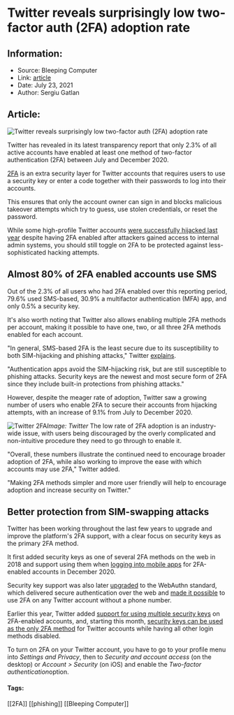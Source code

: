 # Twitter reveals surprisingly low two-factor auth (2FA) adoption rate
### 

## Information:
+ Source: Bleeping Computer
+ Link: [article](https://www.bleepingcomputer.com/news/security/twitter-reveals-surprisingly-low-two-factor-auth-2fa-adoption-rate/)
+ Date: July 23, 2021
+ Author: Sergiu Gatlan


## Article:
![Twitter reveals surprisingly low two-factor auth (2FA) adoption rate](https://www.bleepstatic.com/content/hl-images/2021/07/22/Twitter_blue.jpg)


Twitter has revealed in its latest transparency report that only 2.3% of all active accounts have enabled at least one method of two-factor authentication (2FA) between July and December 2020.


[2FA](https://help.twitter.com/en/managing-your-account/two-factor-authentication) is an extra security layer for Twitter accounts that requires users to use a security key or enter a code together with their passwords to log into their accounts. 



This ensures that only the account owner can sign in and blocks malicious takeover attempts which try to guess, use stolen credentials, or reset the password.


While some high-profile Twitter accounts [were successfully hijacked last year](https://www.bleepingcomputer.com/news/security/three-suspects-charged-for-roles-in-twitter-hack-bitcoin-scam/) despite having 2FA enabled after attackers gained access to internal admin systems, you should still toggle on 2FA to be protected against less-sophisticated hacking attempts.


Almost 80% of 2FA enabled accounts use SMS
------------------------------------------


Out of the 2.3% of all users who had 2FA enabled over this reporting period, 79.6% used SMS-based, 30.9% a multifactor authentication (MFA) app, and only 0.5% a security key.


It's also worth noting that Twitter also allows enabling multiple 2FA methods per account, making it possible to have one, two, or all three 2FA methods enabled for each account.


"In general, SMS-based 2FA is the least secure due to its susceptibility to both SIM-hijacking and phishing attacks," Twitter [explains](https://transparency.twitter.com/en/reports/account-security.html#2020-jul-dec).


"Authentication apps avoid the SIM-hijacking risk, but are still susceptible to phishing attacks. Security keys are the newest and most secure form of 2FA since they include built-in protections from phishing attacks."


However, despite the meager rate of adoption, Twitter saw a growing number of users who enable 2FA to secure their accounts from hijacking attempts, with an increase of 9.1% from July to December 2020.



![Twitter 2FA](https://www.bleepstatic.com/images/news/u/1109292/2021/Twitter%202FA.jpg)*Image: Twitter*
The low rate of 2FA adoption is an industry-wide issue, with users being discouraged by the overly complicated and non-intuitive procedure they need to go through to enable it.


"Overall, these numbers illustrate the continued need to encourage broader adoption of 2FA, while also working to improve the ease with which accounts may use 2FA," Twitter added.


"Making 2FA methods simpler and more user friendly will help to encourage adoption and increase security on Twitter."


Better protection from SIM-swapping attacks
-------------------------------------------


Twitter has been working throughout the last few years to upgrade and improve the platform's 2FA support, with a clear focus on security keys as the primary 2FA method.


It first added security keys as one of several 2FA methods on the web in 2018 and support using them when [logging into mobile apps](https://twitter.com/TwitterSupport/status/1334229117978497024) for 2FA-enabled accounts in December 2020.


Security key support was also later [upgraded](http://blog.twitter.com/engineering/en_us/topics/infrastructure/2019/webauthn.html) to the WebAuthn standard, which delivered secure authentication over the web and [made it possible](http://twitter.com/TwitterSafety/status/1197621020229804054) to use 2FA on any Twitter account without a phone number.


Earlier this year, Twitter added [support for using multiple security keys](https://www.bleepingcomputer.com/news/security/twitter-now-supports-multiple-2fa-security-keys-on-mobile-and-web/) on 2FA-enabled accounts, and, starting this month, [security keys can be used as the only 2FA method](https://www.bleepingcomputer.com/news/security/twitter-now-lets-you-use-security-keys-as-the-only-2fa-method/) for Twitter accounts while having all other login methods disabled.


To turn on 2FA on your Twitter account, you have to go to your profile menu into *Settings and Privacy*, then to *Security and account access* (on the desktop) or *Account > Security* (on iOS) and enable the *Two-factor authentication*option.




#### Tags:
[[2FA]] [[phishing]] [[Bleeping Computer]]
